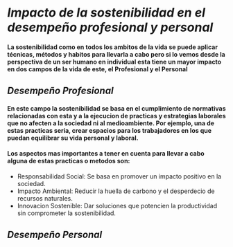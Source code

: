 # *Impacto de la sostenibilidad en el desempeño profesional y personal*

#### La sostenibilidad como en todos los ambitos de la vida se puede aplicar técnicas, métodos y habitos para llevarla a cabo pero si lo vemos desde la perspectiva de un ser humano en individual esta tiene un mayor impacto en dos campos de la vida de este, el Profesional y el Personal

## *Desempeño Profesional*

#### En este campo la sostenibilidad se basa en el cumplimiento de normativas relacionadas con esta y a la ejecucion de practicas y estrategias laborales que no afecten a la sociedad ni al medioambiente. Por ejemplo, una de estas practicas seria, crear espacios para los trabajadores en los que puedan equilibrar su vida personal y laboral.
#### Los aspectos mas importantes a tener en cuenta para llevar a cabo alguna de estas practicas o metodos son:

- Responsabilidad Social: Se basa en promover un impacto positivo en la sociedad.
- Impacto Ambiental: Reducir la huella de carbono y el desperdecio de recursos naturales.
- Innovacion Sostenible: Dar soluciones que potencien la productividad sin comprometer la sostenibilidad.



## *Desempeño Personal*
